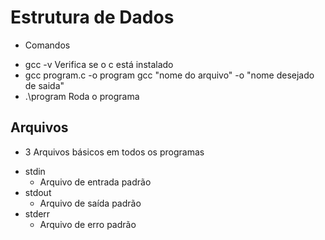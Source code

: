 # Estrutura de Dados

* Comandos
- gcc -v 
    Verifica se o c está instalado
- gcc program.c -o program
    gcc "nome do arquivo" -o "nome desejado de saida"
- .\program
    Roda o programa

## Arquivos

* 3 Arquivos básicos em todos os programas
- stdin
    - Arquivo de entrada padrão
- stdout
    - Arquivo de saída padrão
- stderr
    - Arquivo de erro padrão